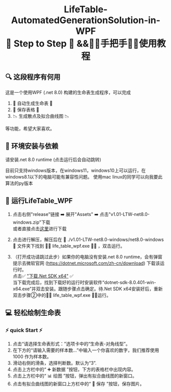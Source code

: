 <h1 align="center">LifeTable-AutomatedGenerationSolution-in-WPF <br> 👟 Step to Step 👟 &&👌🏼手把手👌🏼使用教程</h1>

## 🔍 这段程序有何用

这是一个使用WPF (.net 8.0) 构建的生命表生成程序，可以完成

1. 🎰 自动生成生命表 🎰
2. 💼 保存表格 💼
3. 📉 生成散点及拟合曲线图 📉
     
等功能，希望大家喜欢。

## 🔧 环境安装与依赖
请安装.net 8.0 runtime (点击运行后会自动跳转)

目前只支持windows版本，在windows11，windows10上可以运行，在windows8.1以下的电脑可能有兼容性问题。
使用mac linux的同学可以向我要此算法的py版本

## 🚀 运行LifeTable_WPF

1. 点击右侧"release"链接 ➡️ 展开"Assets" ➡️ 点击"v1.01-LTW-net8.0-windows.zip"下载<br>
   或者直接点击[这里](https://github.com/zhaowb2003/LifeTable-AutomatedGenerationSolution-in-WPF/releases/download/release/v1.01-LTW-net8.0-windows.zip)进行下载

2. 点击进行解压，解压后在 📁 ./v1.01-LTW-net8.0-windows/net8.0-windows 📁 文件夹下找到 👨‍💻 life_table_wpf.exe 👨‍💻 ，双击运行。
3. （打开成功请跳过此步）如果你的电脑没有安装.net 8.0 runtime，会有弹窗提示去微软官网 (https://dotnet.microsoft.com/zh-cn/download) 下载该运行时。
   <br>点击✅ ["下载.Net SDK x64"](https://dotnet.microsoft.com/zh-cn/download/dotnet/thank-you/sdk-8.0.401-windows-x64-installer) ✅<br>
   当下载完成后，找到下载好的运行时安装软件“dotnet-sdk-8.0.401-win-x64.exe”并双击安装。跟随步骤点击确定。待.Net SDK x64安装好后，重新双击步骤②中的👨‍💻 life_table_wpf.exe 👨‍💻运行。

## 💻 轻松绘制生命表

### ⚡ quick Start ⚡

1. 点击“请选择生命表形式：”选项卡中的“生命表-对角线型”。
2. 在下方的“请输入需要的样本数...”中输入一个你喜欢的数字，我们推荐使用 1000 作为样本数。
3. 滑动右侧的滑条，选择判断数。默认为“3”.
4. 点击上方栏中的“ ➕ 新数据 ”按钮，下方的表格栏中出现内容。
5. 点击上方栏中的“ 📊 绘图 ”按钮，弹出有拟合曲线图的新窗口。
6. 点击有拟合曲线图的新窗口上方栏中的“ 💾 保存 ”按钮，保存图片。
